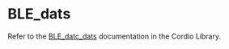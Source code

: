 # BLE_dats
Refer to the [BLE_datc_dats](../../../Libraries/Cordio/docs/Applications/BLE_datc_dats.md) documentation in the Cordio Library.
